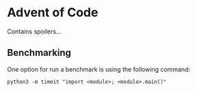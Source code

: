 # Advent of Code

Contains spoilers...

## Benchmarking

One option for run a benchmark is using the following command:

```
python3 -m timeit "import <module>; <module>.main()"
```
